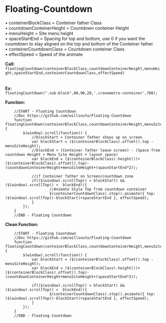 # Floating-Countdown

• conteinerBlockClass = Conteiner father Class<br/>
• countdownConteinerHeight = Countdown conteiner Height<br/>
• menuHeight = Site menu height<br/>
• spaceStartEnd = Spacing for top and bottom, use 0 if you want the countdown to stay aligned on the top and bottom of the Conteiner father.<br/>
• conteinerCountdownClass = Countdown conteiner Class<br/>
• effectSpeed = Speed of the animate<br/>


**Call:**
`floatingCountdown(conteinerBlockClass,countdownConteinerHeight,menuHeight,spaceStartEnd,conteinerCountdownClass,effectSpeed)`
<br/><br/><br/>
**Ex:**<br/>
`floatingCountdown(".sub-block",80,90,20,'.cronometro-conteiner',700);`
<br/>

**Function:**
```
    //START - Floating Countdown
    //Doc https://github.com/willsouto/Floating-Countdown
    function floatingCountdown(conteinerBlockClass,countdownConteinerHeight,menuSiteHeight,spaceStartEnd,conteinerCountdownClass,effectSpeed){
        $(window).scroll(function() {
            //blockStart > Conteiner father shows up on screen
            var blockStart = ($(conteinerBlockClass).offset().top - menuSiteHeight);
            //blockEnd > (Conteiner father leave screen) - (Space from countdown Height + Menu Site Height + layout space)
            var blockEnd = ($(conteinerBlockClass).height())+($(conteinerBlockClass).offset().top)-(countdownConteinerHeight+menuSiteHeight+(spaceStartEnd*2));
            
            //if Conteiner father on Screen/countdown zone
            if(($(window).scrollTop() > blockStart) && ($(window).scrollTop() <  blockEnd)){
                    //Animate Style Top from countdown conteiner
                    $(conteinerCountdownClass).stop().animate({ top: ($(window).scrollTop()-blockStart)+spaceStartEnd }, effectSpeed);
            }
        });
    }
    //END - Floating Countdown 
``` 

                                                                                           
**Clean Function:**
```
    //START - Floating Countdown
    //Doc https://github.com/willsouto/Floating-Countdown                                                        
    function floatingCountdown(conteinerBlockClass,countdownConteinerHeight,menuSiteHeight,spaceStartEnd,conteinerCountdownClass,effectSpeed){
        $(window).scroll(function() {
            var blockStart = ($(conteinerBlockClass).offset().top - menuSiteHeight);
            var blockEnd = ($(conteinerBlockClass).height())+($(conteinerBlockClass).offset().top)-(countdownConteinerHeight+menuSiteHeight+(spaceStartEnd*2));
            
            if(($(window).scrollTop() > blockStart) && ($(window).scrollTop() <  blockEnd)){
                    $(conteinerCountdownClass).stop().animate({ top: ($(window).scrollTop()-blockStart)+spaceStartEnd }, effectSpeed);
            }
        });
    }
    //END - Floating Countdown 
```        

